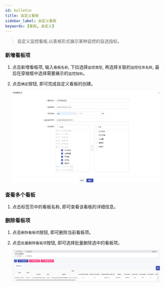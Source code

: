 ```yaml
---
id: bulletin  
title: 自定义看板      
sidebar_label: 自定义看板   
keywords: [看板, 自定义]
---
```


> 自定义监控看板,以表格形式展示某种监控的自选指标。

### 新增看板项

1. 点击新增看板项, 输入`看板名称`, 下拉选择`监控类型`, 再选择关联的`监控任务名称`, 最后在穿梭框中选择需要展示的`监控指标`。

2. 点击`确定`按钮, 即可完成自定义看板的创建。

    ![new-bulletin](/img/docs/help/bulletin-1.png)

### 查看多个看板

1. 点击标签页中的看板名称, 即可查看该看板的详细信息。

### 删除看板项

1. 点击`删除看板项`按钮, 即可删除当前看板项。

2. 点击`批量删除看板项`按钮, 即可选择批量删除选中的看板项。

    ![bulletin](/img/docs/help/bulletin-2.png)
